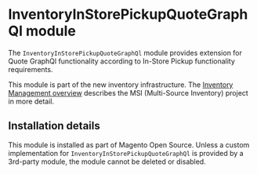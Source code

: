 # InventoryInStorePickupQuoteGraphQl module

The `InventoryInStorePickupQuoteGraphQl` module provides extension for Quote GraphQl functionality according to In-Store Pickup functionality requirements.

This module is part of the new inventory infrastructure. The
[Inventory Management overview](https://developer.adobe.com/commerce/webapi/rest/inventory/index.html)
describes the MSI (Multi-Source Inventory) project in more detail.

## Installation details

This module is installed as part of Magento Open Source. Unless a custom implementation for `InventoryInStorePickupQuoteGraphQl`
is provided by a 3rd-party module, the module cannot be deleted or disabled.
